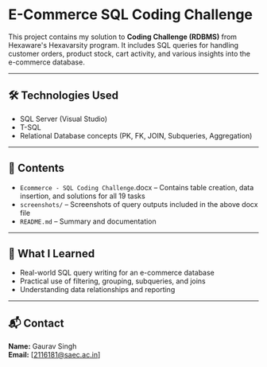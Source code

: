 # E-Commerce SQL Coding Challenge

This project contains my solution to **Coding Challenge (RDBMS)** from Hexaware's Hexavarsity program. It includes SQL queries for handling customer orders, product stock, cart activity, and various insights into the e-commerce database.

---

## 🛠 Technologies Used

- SQL Server (Visual Studio)
- T-SQL
- Relational Database concepts (PK, FK, JOIN, Subqueries, Aggregation)

---

## 📂 Contents

- `Ecommerce - SQL Coding Challenge`.docx – Contains table creation, data insertion, and solutions for all 19 tasks
- `screenshots/` – Screenshots of query outputs included in the above docx file
- `README.md` – Summary and documentation


---

## 🧠 What I Learned

- Real-world SQL query writing for an e-commerce database
- Practical use of filtering, grouping, subqueries, and joins
- Understanding data relationships and reporting

---

## 📬 Contact

**Name:** Gaurav Singh  
**Email:** [2116181@saec.ac.in]  

